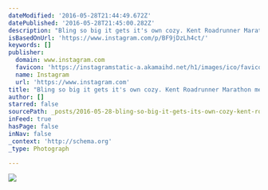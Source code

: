 ```yaml
---
dateModified: '2016-05-28T21:44:49.672Z'
datePublished: '2016-05-28T21:45:00.282Z'
description: "Bling so big it gets it's own cozy. Kent Roadrunner Marathon medal and Buff. #racebling"
isBasedOnUrl: 'https://www.instagram.com/p/BF9jDzLh4ct/'
keywords: []
publisher:
  domain: www.instagram.com
  favicon: 'https://instagramstatic-a.akamaihd.net/h1/images/ico/favicon.ico/dfa85bb1fd63.ico'
  name: Instagram
  url: 'https://www.instagram.com'
title: "Bling so big it gets it's own cozy. Kent Roadrunner Marathon medal and Buff. "
author: []
starred: false
sourcePath: _posts/2016-05-28-bling-so-big-it-gets-its-own-cozy-kent-roadrunner-marathon.md
inFeed: true
hasPage: false
inNav: false
_context: 'http://schema.org'
_type: Photograph

---
```

![](https://s3-us-west-2.amazonaws.com/the-grid-img/p/735158dcd28eef0bf6fc639a2a77ae5a12f8a485.jpg)